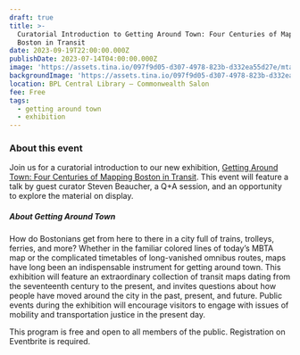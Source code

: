 ```yaml
---
draft: true
title: >-
  Curatorial Introduction to Getting Around Town: Four Centuries of Mapping
  Boston in Transit
date: 2023-09-19T22:00:00.000Z
publishDate: 2023-07-14T04:00:00.000Z
image: 'https://assets.tina.io/097f9d05-d307-4978-823b-d332ea55d27e/mtacrop.jpeg'
backgroundImage: 'https://assets.tina.io/097f9d05-d307-4978-823b-d332ea55d27e/mtacrop.jpeg'
location: BPL Central Library – Commonwealth Salon
fee: Free
tags:
  - getting around town
  - exhibition
---
```


### About this event

Join us for a curatorial introduction to our new exhibition, [Getting Around Town: Four Centuries of Mapping Boston in Transit](https://www.leventhalmap.org/about/press-releases/getting-around-town-opens-fall-2023/). This event will feature a talk by guest curator Steven Beaucher, a Q+A session, and an opportunity to explore the material on display.

##### About Getting Around Town

How do Bostonians get from here to there in a city full of trains, trolleys, ferries, and more? Whether in the familiar colored lines of today’s MBTA map or the complicated timetables of long-vanished omnibus routes, maps have long been an indispensable instrument for getting around town. This exhibition will feature an extraordinary collection of transit maps dating from the seventeenth century to the present, and invites questions about how people have moved around the city in the past, present, and future. Public events during the exhibition will encourage visitors to engage with issues of mobility and transportation justice in the present day.

This program is free and open to all members of the public. Registration on Eventbrite is required.
